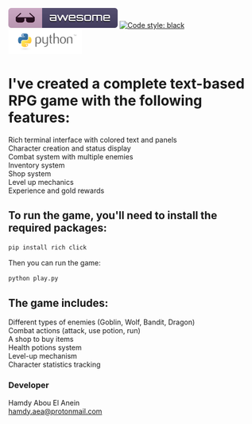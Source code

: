 ![Awesome](awesome.svg) [![Code style: black](https://img.shields.io/badge/code%20style-black-000000.svg)](https://github.com/psf/black) ![Python](python.png)  
  
  
# I've created a complete text-based RPG game with the following features:      
   
Rich terminal interface with colored text and panels    
Character creation and status display  
Combat system with multiple enemies   
Inventory system   
Shop system   
Level up mechanics   
Experience and gold rewards   

## To run the game, you'll need to install the required packages:      

```bash
pip install rich click  
```   


Then you can run the game:   

```bash
python play.py
```

## The game includes:  
  
Different types of enemies (Goblin, Wolf, Bandit, Dragon)  
Combat actions (attack, use potion, run)   
A shop to buy items   
Health potions system  
Level-up mechanism  
Character statistics tracking     

### Developer   

Hamdy Abou El Anein   
hamdy.aea@protonmail.com 


